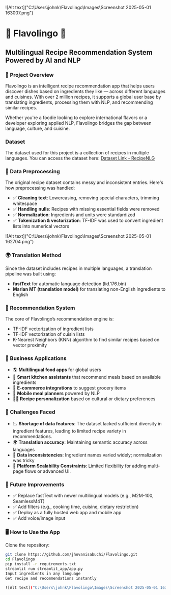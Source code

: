 ![Alt text]("C:\Users\johnk\Flavolingo\Images\Screenshot 2025-05-01 163007.png")

# 🧠 Flavolingo 🍳
## Multilingual Recipe Recommendation System Powered by AI and NLP

### 📌 Project Overview
Flavolingo is an intelligent recipe recommendation app that helps users discover dishes based on ingredients they like — across different languages and cuisines. With over 2 million recipes, it supports a global user base by translating ingredients, processing them with NLP, and recommending similar recipes.

Whether you're a foodie looking to explore international flavors or a developer exploring applied NLP, Flavolingo bridges the gap between language, culture, and cuisine.

### Dataset
The dataset used for this project is a collection of recipes in multiple languages. You can access the dataset here:
[Dataset Link - RecipeNLG](https://huggingface.co/datasets/mbien/recipe_nlg)

### 🧼 Data Preprocessing
The original recipe dataset contains messy and inconsistent entries. Here's how preprocessing was handled:

- ✅ **Cleaning text**: Lowercasing, removing special characters, trimming whitespace
- ✅ **Handling nulls**: Recipes with missing essential fields were removed
- ✅ **Normalization**: Ingredients and units were standardized
- ✅ **Tokenization & vectorization**: TF-IDF was used to convert ingredient lists into numerical vectors

![Alt text]("C:\Users\johnk\Flavolingo\Images\Screenshot 2025-05-01 162704.png")

### 🌍 Translation Method
Since the dataset includes recipes in multiple languages, a translation pipeline was built using:
- **fastText** for automatic language detection (lid.176.bin)
- **Marian MT (translation model)** for translating non-English ingredients to English

### 🤖 Recommendation System
The core of Flavolingo’s recommendation engine is:
- TF-IDF vectorization of ingredient lists
- TF-IDF vectorization of cuisin lists
- K-Nearest Neighbors (KNN) algorithm to find similar recipes based on vector proximity

### 🧠 Business Applications
- 🌎 **Multilingual food apps** for global users
- 🧠 **Smart kitchen assistants** that recommend meals based on available ingredients
- 🛒 **E-commerce integrations** to suggest grocery items
- 📱 **Mobile meal planners** powered by NLP
- 👩‍🍳 **Recipe personalization** based on cultural or dietary preferences

### 🧪 Challenges Faced
- 📉 **Shortage of data features**: The dataset lacked sufficient diversity in ingredient features, leading to limited recipe variety in recommendations.
- 🌍 **Translation accuracy**: Maintaining semantic accuracy across languages
- 🧹 **Data inconsistencies**: Ingredient names varied widely; normalization was tricky
- 🧠 **Platform Scalability Constraints**: Limited flexibility for adding multi-page flows or advanced UI.

### 🚀 Future Improvements
- ✅ Replace fastText with newer multilingual models (e.g., M2M-100, SeamlessM4T)
- ✅ Add filters (e.g., cooking time, cuisine, dietary restriction)
- ✅ Deploy as a fully hosted web app and mobile app
- ✅ Add voice/image input

### 🖥️ How to Use the App
Clone the repository:

```bash
git clone https://github.com/jhovanisabuchi/Flavolingo.git
cd Flavolingo
pip install -r requirements.txt
streamlit run streamlit_app/app.py
Input ingredients in any language
Get recipe and recommendations instantly

![Alt text]("C:\Users\johnk\Flavolingo\Images\Screenshot 2025-05-01 163421.png")





